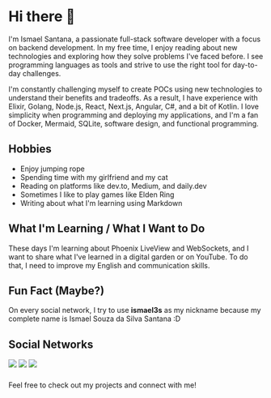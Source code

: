 # Hi there 👋

I'm Ismael Santana, a passionate full-stack software developer with a focus on backend development. In my free time, I enjoy reading about new technologies and exploring how they solve problems I've faced before. I see programming languages as tools and strive to use the right tool for day-to-day challenges.

I'm constantly challenging myself to create POCs using new technologies to understand their benefits and tradeoffs. As a result, I have experience with Elixir, Golang, Node.js, React, Next.js, Angular, C#, and a bit of Kotlin. I love simplicity when programming and deploying my applications, and I'm a fan of Docker, Mermaid, SQLite, software design, and functional programming.

## Hobbies

* Enjoy jumping rope
* Spending time with my girlfriend and my cat
* Reading on platforms like dev.to, Medium, and daily.dev
* Sometimes I like to play games like Elden Ring
* Writing about what I'm learning using Markdown

## What I'm Learning / What I Want to Do

These days I'm learning about Phoenix LiveView and WebSockets, and I want to share what I've learned in a digital garden or on YouTube. To do that, I need to improve my English and communication skills.

## Fun Fact (Maybe?)

On every social network, I try to use **ismael3s** as my nickname because my complete name is Ismael Souza da Silva Santana :D

## Social Networks

<div> 
  <a href = "mailto:souz4ismael@gmail.com"><img src="https://img.shields.io/badge/Gmail-D14836?style=for-the-badge&logo=gmail&logoColor=white" target="_blank"></a>
  <a href="https://www.linkedin.com/in/ismael3s/" target="_blank"><img src="https://img.shields.io/badge/-LinkedIn-%230077B5?style=for-the-badge&logo=linkedin&logoColor=white" target="_blank"></a>
  <a href="https://www.youtube.com/@ismael3s"><img src="https://img.shields.io/badge/YouTube-red?style=for-the-badge&logo=youtube&logoColor=white" target="_blank"></a>
</div>

###

Feel free to check out my projects and connect with me!
